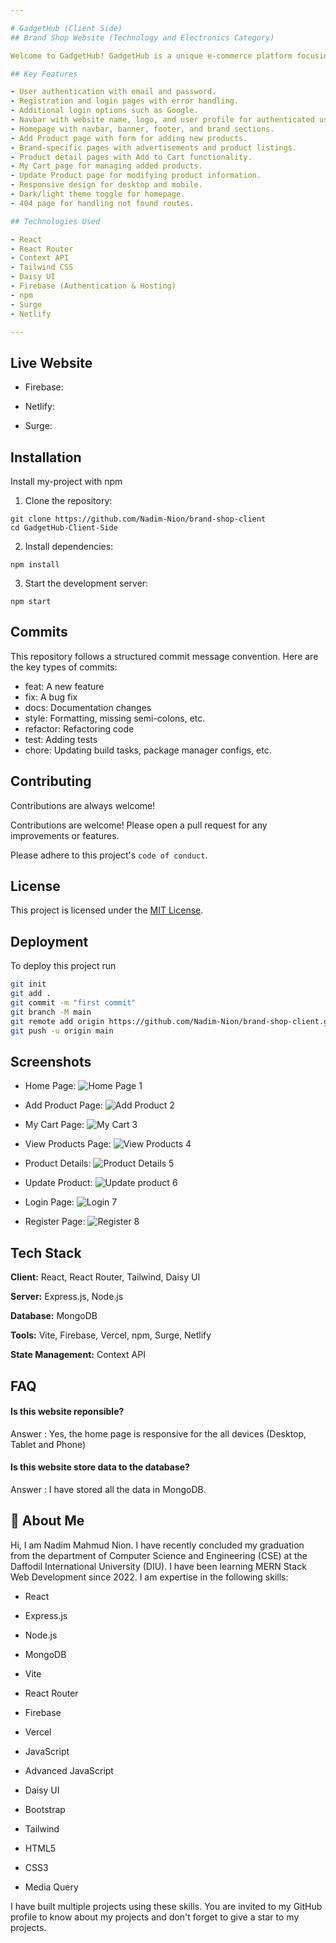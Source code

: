 ```yaml
---

# GadgetHub (Client Side)
## Brand Shop Website (Technology and Electronics Category)

Welcome to GadgetHub! GadgetHub is a unique e-commerce platform focusing on Technology and Electronics products. This repository contains the client-side codebase for the GadgetHub website.

## Key Features

- User authentication with email and password.
- Registration and login pages with error handling.
- Additional login options such as Google.
- Navbar with website name, logo, and user profile for authenticated users.
- Homepage with navbar, banner, footer, and brand sections.
- Add Product page with form for adding new products.
- Brand-specific pages with advertisements and product listings.
- Product detail pages with Add to Cart functionality.
- My Cart page for managing added products.
- Update Product page for modifying product information.
- Responsive design for desktop and mobile.
- Dark/light theme toggle for homepage.
- 404 page for handling not found routes.

## Technologies Used

- React
- React Router
- Context API
- Tailwind CSS
- Daisy UI
- Firebase (Authentication & Hosting)
- npm
- Surge
- Netlify

---
```



## Live Website

* Firebase: 

* Netlify:

* Surge:
## Installation

Install my-project with npm

1. Clone the repository:

```
git clone https://github.com/Nadim-Nion/brand-shop-client
cd GadgetHub-Client-Side
```

2. Install dependencies:

```
npm install
```

3. Start the development server:

```
npm start
```
    
## Commits

This repository follows a structured commit message convention. Here are the key types of commits:

- feat: A new feature
- fix: A bug fix
- docs: Documentation changes
- style: Formatting, missing semi-colons, etc.
- refactor: Refactoring code
- test: Adding tests
- chore: Updating build tasks, package manager configs, etc.

## Contributing

Contributions are always welcome!

Contributions are welcome! Please open a pull request for any improvements or features.

Please adhere to this project's `code of conduct`.


## License

This project is licensed under the [MIT License](LICENSE).


## Deployment

To deploy this project run

```bash
git init
git add .
git commit -m "first commit"
git branch -M main
git remote add origin https://github.com/Nadim-Nion/brand-shop-client.git
git push -u origin main

```


## Screenshots

* Home Page: 
![Home Page 1](https://github.com/ProgrammingHero1/Brand-Shop/assets/60613933/0cf12fff-d9dc-4ad8-845a-b07199c69d13)

* Add Product Page: 
![Add Product 2](https://github.com/ProgrammingHero1/Brand-Shop/assets/60613933/90656081-b1a8-47f8-9e65-5d0ef3ba3843)

* My Cart Page: 
![My Cart 3](https://github.com/ProgrammingHero1/Brand-Shop/assets/60613933/7f436e7a-7b01-4dab-91ee-bce6220d3e25)

* View Products Page: 
![View Products 4](https://github.com/ProgrammingHero1/Brand-Shop/assets/60613933/5dead73d-8083-4bde-a0fd-ae989491bce7)

* Product Details:
![Product Details 5](https://github.com/ProgrammingHero1/Brand-Shop/assets/60613933/a5ff824a-689d-4729-9c32-07c68988b1df)

* Update Product: 
![Update product 6](https://github.com/ProgrammingHero1/Brand-Shop/assets/60613933/878de702-0c85-4397-a7fa-2bc48bd49d58)

* Login Page: 
![Login 7](https://github.com/ProgrammingHero1/Brand-Shop/assets/60613933/89b11e0f-3433-401d-88cc-ab3d042a69fb)

* Register Page: 
![Register 8](https://github.com/ProgrammingHero1/Brand-Shop/assets/60613933/04b5795d-68ca-4313-84e9-dd45e28cbf6c)


## Tech Stack

**Client:** React, React Router, Tailwind, Daisy UI

**Server:** Express.js, Node.js

**Database:** MongoDB

**Tools:** Vite, Firebase, Vercel, npm, Surge, Netlify

**State Management:** Context API

## FAQ

#### Is this website reponsible?

Answer : Yes, the home page is responsive for the all devices (Desktop, Tablet and Phone)

#### Is this website store data to the database?

Answer : I have stored all the data in MongoDB.

## 🚀 About Me
Hi, I am Nadim Mahmud Nion. I have recently concluded my graduation from the department of Computer Science and Engineering (CSE) at the Daffodil International University (DIU). I have been learning MERN Stack Web Development since 2022. I am expertise in the following skills:

* React 

* Express.js 

* Node.js 

* MongoDB

* Vite

* React Router

* Firebase

* Vercel

* JavaScript

* Advanced JavaScript

* Daisy UI 

* Bootstrap

* Tailwind

* HTML5

* CSS3

* Media Query

I have built multiple projects using these skills. You are invited to my GitHub profile to know about my projects and don't forget to give a star to my projects.

